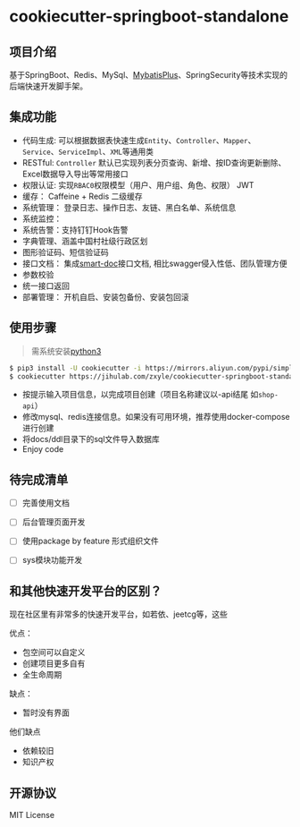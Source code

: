 # cookiecutter-springboot-standalone

## 项目介绍
基于SpringBoot、Redis、MySql、[MybatisPlus](https://baomidou.com/)、SpringSecurity等技术实现的后端快速开发脚手架。


## 集成功能
- 代码生成: 可以根据数据表快速生成`Entity`、`Controller`、`Mapper`、`Service`、`ServiceImpl`、`XML`等通用类
- RESTful: `Controller` 默认已实现列表分页查询、新增、按ID查询更新删除、Excel数据导入导出等常用接口
- 权限认证: 实现`RBAC0`权限模型（用户、用户组、角色、权限） JWT
- 缓存： Caffeine + Redis 二级缓存
- 系统管理： 登录日志、操作日志、友链、黑白名单、系统信息
- 系统监控：
- 系统告警：支持钉钉Hook告警
- 字典管理、涵盖中国村社级行政区划
- 图形验证码、短信验证码
- 接口文档： 集成[smart-doc](https://smart-doc-group.github.io/#/zh-cn/)接口文档, 相比swagger侵入性低、团队管理方便
- 参数校验
- 统一接口返回
- 部署管理： 开机自启、安装包备份、安装包回滚


## 使用步骤
> 需系统安装[python3](https://www.python.org/downloads/)
```bash
$ pip3 install -U cookiecutter -i https://mirrors.aliyun.com/pypi/simple/
$ cookiecutter https://jihulab.com/zxyle/cookiecutter-springboot-standalone.git 
```

- 按提示输入项目信息，以完成项目创建（项目名称建议以-api结尾 如`shop-api`）
- 修改mysql、redis连接信息。如果没有可用环境，推荐使用docker-compose进行创建
- 将docs/ddl目录下的sql文件导入数据库
- Enjoy code

## 待完成清单
- [ ] 完善使用文档
- [ ] 后台管理页面开发
- [ ] 使用package by feature 形式组织文件
- [ ] sys模块功能开发


## 和其他快速开发平台的区别？
现在社区里有非常多的快速开发平台，如若依、jeetcg等，这些

优点：
- 包空间可以自定义
- 创建项目更多自有
- 全生命周期

缺点：
- 暂时没有界面

他们缺点
- 依赖较旧
- 知识产权


## 开源协议
MIT License

